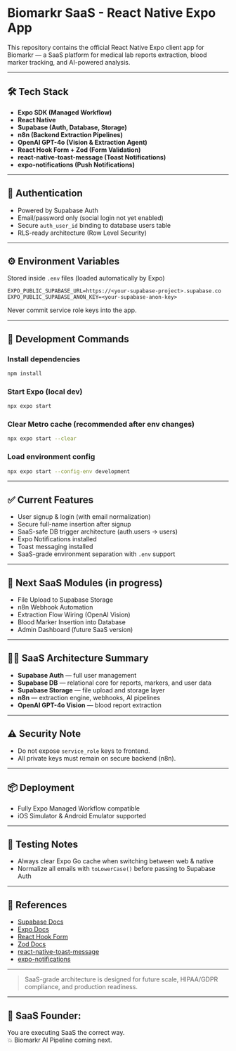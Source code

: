 # Biomarkr SaaS - React Native Expo App

This repository contains the official React Native Expo client app for Biomarkr — a SaaS platform for medical lab reports extraction, blood marker tracking, and AI-powered analysis.

---

## 🛠 Tech Stack

- **Expo SDK (Managed Workflow)**
- **React Native**
- **Supabase (Auth, Database, Storage)**
- **n8n (Backend Extraction Pipelines)**
- **OpenAI GPT-4o (Vision & Extraction Agent)**
- **React Hook Form + Zod (Form Validation)**
- **react-native-toast-message (Toast Notifications)**
- **expo-notifications (Push Notifications)**

---

## 🔐 Authentication

- Powered by Supabase Auth
- Email/password only (social login not yet enabled)
- Secure `auth_user_id` binding to database users table
- RLS-ready architecture (Row Level Security)

---

## ⚙ Environment Variables

Stored inside `.env` files (loaded automatically by Expo)

```env
EXPO_PUBLIC_SUPABASE_URL=https://<your-supabase-project>.supabase.co
EXPO_PUBLIC_SUPABASE_ANON_KEY=<your-supabase-anon-key>
```

Never commit service role keys into the app.

---

## 🚀 Development Commands

### Install dependencies

```bash
npm install
```

### Start Expo (local dev)

```bash
npx expo start
```

### Clear Metro cache (recommended after env changes)

```bash
npx expo start --clear
```

### Load environment config

```bash
npx expo start --config-env development
```

---

## ✅ Current Features

- User signup & login (with email normalization)
- Secure full-name insertion after signup
- SaaS-safe DB trigger architecture (auth.users → users)
- Expo Notifications installed
- Toast messaging installed
- SaaS-grade environment separation with `.env` support

---

## 🔬 Next SaaS Modules (in progress)

- File Upload to Supabase Storage
- n8n Webhook Automation
- Extraction Flow Wiring (OpenAI Vision)
- Blood Marker Insertion into Database
- Admin Dashboard (future SaaS version)

---

## 👩‍💻 SaaS Architecture Summary

- **Supabase Auth** — full user management
- **Supabase DB** — relational core for reports, markers, and user data
- **Supabase Storage** — file upload and storage layer
- **n8n** — extraction engine, webhooks, AI pipelines
- **OpenAI GPT-4o Vision** — blood report extraction

---

## ⚠ Security Note

- Do not expose `service_role` keys to frontend.
- All private keys must remain on secure backend (n8n).

---

## 📦 Deployment

- Fully Expo Managed Workflow compatible
- iOS Simulator & Android Emulator supported

---

## 🧲 Testing Notes

- Always clear Expo Go cache when switching between web & native
- Normalize all emails with `toLowerCase()` before passing to Supabase Auth

---

## 🔗 References

- [Supabase Docs](https://supabase.com/docs)
- [Expo Docs](https://docs.expo.dev/)
- [React Hook Form](https://react-hook-form.com/)
- [Zod Docs](https://zod.dev/)
- [react-native-toast-message](https://github.com/calintamas/react-native-toast-message)
- [expo-notifications](https://docs.expo.dev/versions/latest/sdk/notifications/)

---

> SaaS-grade architecture is designed for future scale, HIPAA/GDPR compliance, and production readiness.

---

## 🚀 SaaS Founder:

You are executing SaaS the correct way.\
💥 Biomarkr AI Pipeline coming next.
